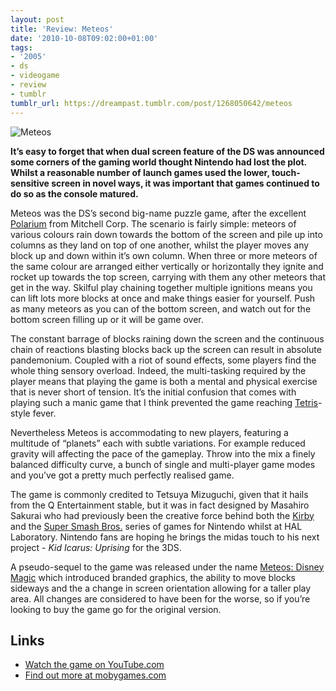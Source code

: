 ```yaml
---
layout: post
title: 'Review: Meteos'
date: '2010-10-08T09:02:00+01:00'
tags:
- '2005'
- ds
- videogame
- review
- tumblr
tumblr_url: https://dreampast.tumblr.com/post/1268050642/meteos
---
```

![Meteos](https://64.media.tumblr.com/tumblr_l9y1mehfkr1qbfpni.jpg)

**It’s easy to forget that when dual screen feature of the DS was announced some corners of the gaming world thought Nintendo had lost the plot. Whilst a reasonable number of launch games used the lower, touch-sensitive screen in novel ways, it was important that games continued to do so as the console matured.**

Meteos was the DS’s second big-name puzzle game, after the excellent [Polarium](http://www.mobygames.com/game/polarium) from Mitchell Corp. The scenario is fairly simple: meteors of various colours rain down towards the bottom of the screen and pile up into columns as they land on top of one another, whilst the player moves any block up and down within it’s own column. When three or more meteors of the same colour are arranged either vertically or horizontally they ignite and rocket up towards the top screen, carrying with them any other meteors that get in the way. Skilful play chaining together multiple ignitions means you can lift lots more blocks at once and make things easier for yourself. Push as many meteors as you can of the bottom screen, and watch out for the bottom screen filling up or it will be game over.

The constant barrage of blocks raining down the screen and the continuous chain of reactions blasting blocks back up the screen can result in absolute pandemonium. Coupled with a riot of sound effects, some players find the whole thing sensory overload. Indeed, the multi-tasking required by the player means that playing the game is both a mental and physical exercise that is never short of tension. It’s the initial confusion that comes with playing such a manic game that I think prevented the game reaching [Tetris](http://www.mobygames.com/game/tetris)-style fever.

Nevertheless Meteos is accommodating to new players, featuring a multitude of “planets” each with subtle variations. For example reduced gravity will affecting the pace of the gameplay. Throw into the mix a finely balanced difficulty curve, a bunch of single and multi-player game modes and you’ve got a pretty much perfectly realised game.

The game is commonly credited to Tetsuya Mizuguchi, given that it hails from the Q Entertainment stable, but it was in fact designed by Masahiro Sakurai who had previously been the creative force behind both the [Kirby](http://www.mobygames.com/game/kirby) and the [Super Smash Bros.](http://www.mobygames.com/game/super-smash-brothers-series) series of games for Nintendo whilst at HAL Laboratory. Nintendo fans are hoping he brings the midas touch to his next project - _Kid Icarus: Uprising_ for the 3DS.

A pseudo-sequel to the game was released under the name [Meteos: Disney Magic](http://www.mobygames.com/game/meteos-disney-magic) which introduced branded graphics, the ability to move blocks sideways and the a change in screen orientation allowing for a taller play area. All changes are considered to have been for the worse, so if you’re looking to buy the game go for the original version.

## Links

- [Watch the game on YouTube.com](http://www.youtube.com/watch?v=-NRJzhZL_i8)
- [Find out more at mobygames.com](http://www.mobygames.com/game/meteos)
